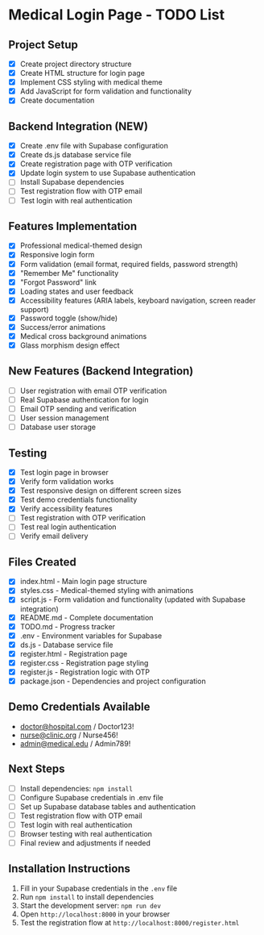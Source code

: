 # Medical Login Page - TODO List

## Project Setup
- [x] Create project directory structure
- [x] Create HTML structure for login page
- [x] Implement CSS styling with medical theme
- [x] Add JavaScript for form validation and functionality
- [x] Create documentation

## Backend Integration (NEW)
- [x] Create .env file with Supabase configuration
- [x] Create ds.js database service file
- [x] Create registration page with OTP verification
- [x] Update login system to use Supabase authentication
- [ ] Install Supabase dependencies
- [ ] Test registration flow with OTP email
- [ ] Test login with real authentication

## Features Implementation
- [x] Professional medical-themed design
- [x] Responsive login form
- [x] Form validation (email format, required fields, password strength)
- [x] "Remember Me" functionality
- [x] "Forgot Password" link
- [x] Loading states and user feedback
- [x] Accessibility features (ARIA labels, keyboard navigation, screen reader support)
- [x] Password toggle (show/hide)
- [x] Success/error animations
- [x] Medical cross background animations
- [x] Glass morphism design effect

## New Features (Backend Integration)
- [ ] User registration with email OTP verification
- [ ] Real Supabase authentication for login
- [ ] Email OTP sending and verification
- [ ] User session management
- [ ] Database user storage

## Testing
- [x] Test login page in browser
- [x] Verify form validation works
- [x] Test responsive design on different screen sizes
- [x] Test demo credentials functionality
- [x] Verify accessibility features
- [ ] Test registration with OTP verification
- [ ] Test real login authentication
- [ ] Verify email delivery

## Files Created
- [x] index.html - Main login page structure
- [x] styles.css - Medical-themed styling with animations
- [x] script.js - Form validation and functionality (updated with Supabase integration)
- [x] README.md - Complete documentation
- [x] TODO.md - Progress tracker
- [x] .env - Environment variables for Supabase
- [x] ds.js - Database service file
- [x] register.html - Registration page
- [x] register.css - Registration page styling
- [x] register.js - Registration logic with OTP
- [x] package.json - Dependencies and project configuration

## Demo Credentials Available
- doctor@hospital.com / Doctor123!
- nurse@clinic.org / Nurse456!
- admin@medical.edu / Admin789!

## Next Steps
- [ ] Install dependencies: `npm install`
- [ ] Configure Supabase credentials in .env file
- [ ] Set up Supabase database tables and authentication
- [ ] Test registration flow with OTP email
- [ ] Test login with real authentication
- [ ] Browser testing with real authentication
- [ ] Final review and adjustments if needed

## Installation Instructions
1. Fill in your Supabase credentials in the `.env` file
2. Run `npm install` to install dependencies
3. Start the development server: `npm run dev`
4. Open `http://localhost:8000` in your browser
5. Test the registration flow at `http://localhost:8000/register.html`

